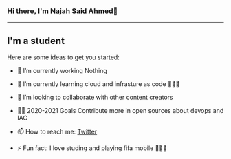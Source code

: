 
### Hi there, I'm Najah Said Ahmed👋
___
## I'm a student




Here are some ideas to get you started:

- 🔭 I’m currently working  Nothing
- 🌱 I’m currently learning cloud and infrasture as code 🤠🤠🤠
- 👯 I’m looking to collaborate with other content creators
- 🎯🎯 2020-2021 Goals Contribute more in open sources about devops and IAC 
- 📫 How to reach me: [Twitter](https://twitter.com/najaah4434)

- ⚡ Fun fact: I love studing and playing fifa mobile 🤣🤣🤣

